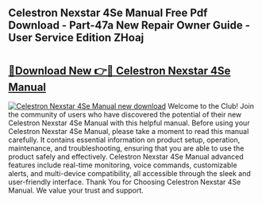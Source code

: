 ## Celestron Nexstar 4Se Manual Free Pdf Download - Part-47a New Repair Owner Guide - User Service Edition ZHoaj

# <h2><a href="http://bc1169.oget.top/?id=Celestron+Nexstar+4Se+Manual">🔗Download New 👉🔴 Celestron Nexstar 4Se Manual</a></h2>

[![Celestron Nexstar 4Se Manual new download](https://i.imgur.com/5g1atiW.png)](http://bc1169.oget.top/?id=Celestron+Nexstar+4Se+Manual)
Welcome to the Club! Join the community of users who have discovered the potential of their new Celestron Nexstar 4Se Manual with this helpful manual. Before using your Celestron Nexstar 4Se Manual, please take a moment to read this manual carefully. It contains essential information on product setup, operation, maintenance, and troubleshooting, ensuring that you are able to use the product safely and effectively. Celestron Nexstar 4Se Manual advanced features include real-time monitoring, voice commands, customizable alerts, and multi-device compatibility, all accessible through the sleek and user-friendly interface. Thank You for Choosing Celestron Nexstar 4Se Manual. We value your trust and support.
